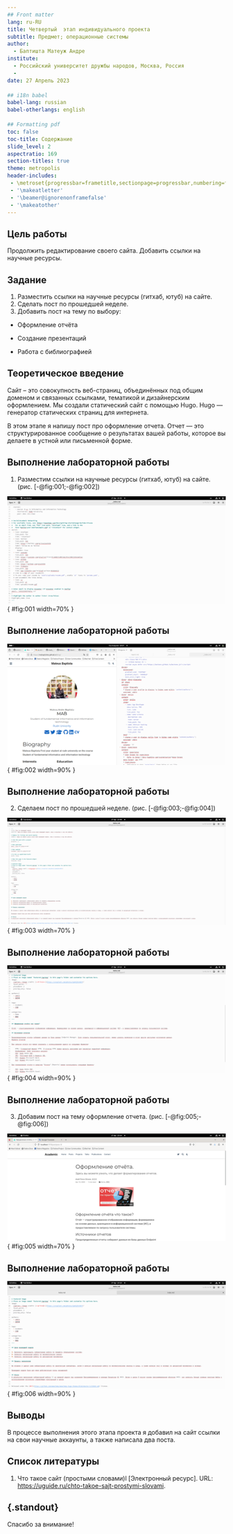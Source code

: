 ```yaml
---
## Front matter
lang: ru-RU
title: Четвертый  этап индивидуального проекта
subtitle: Предмет; операционные системы
author:
  - Баптишта Матеуж Андре
institute:
  - Российский университет дружбы народов, Москва, Россия
  - 
date: 27 Апрель 2023

## i18n babel
babel-lang: russian
babel-otherlangs: english

## Formatting pdf
toc: false
toc-title: Содержание
slide_level: 2
aspectratio: 169
section-titles: true
theme: metropolis
header-includes:
 - \metroset{progressbar=frametitle,sectionpage=progressbar,numbering=fraction}
 - '\makeatletter'
 - '\beamer@ignorenonframefalse'
 - '\makeatother'
---
```



## Цель работы

Продолжить редактирование своего сайта. Добавить ссылки на научные ресурсы.

## Задание

1. Разместить ссылки на научные ресурсы (гитхаб, ютуб) на сайте.
2. Сделать пост по прошедшей неделе.
3. Добавить пост на тему по выбору:

- Оформление отчёта

- Создание презентаций

- Работа с библиографией

## Теоретическое введение

Сайт – это совокупность веб-страниц, объединённых под общим доменом и связанных ссылками, тематикой и дизайнерским оформлением. Мы создали статический сайт с помощью Hugo.
Hugo — генератор статических страниц для интернета.

В этом этапе я напишу пост про оформление отчета. Отчет — это структурированное сообщение о результатах вашей работы, которое вы делаете в устной или письменной форме.

## Выполнение лабораторной работы

1. Разместим ссылки на научные ресурсы (гитхаб, ютуб) на сайте.  (рис. [-@fig:001;-@fig:002])

![Добавление ссылок на научные ресурсы](image/1.png){ #fig:001 width=70% }

## Выполнение лабораторной работы

![Результат на сайте](image/2.png){ #fig:002 width=90% }

## Выполнение лабораторной работы

2. Сделаем пост по прошедшей неделе. (рис. [-@fig:003;-@fig:004])

![Текст поста по прошедшей неделе](image/3.png){ #fig:003 width=70% }

## Выполнение лабораторной работы

![Результат на сайте](image/4.png){ #fig:004 width=90% }

## Выполнение лабораторной работы

3. Добавим пост на тему оформление отчета. (рис. [-@fig:005;-@fig:006])

![Текст поста про оформление отчета](image/5.png){ #fig:005 width=70% }

## Выполнение лабораторной работы

![Результат на сайте](image/6.png){ #fig:006 width=90% }

## Выводы

В процессе выполнения этого этапа проекта я добавил на сайт ссылки на свои научные аккаунты, а также написала два поста.

## Список литературы

1. Что такое сайт (простыми словами)l [Электронный ресурс]. URL: https://uguide.ru/chto-takoe-sajt-prostymi-slovami.

## {.standout}

Спасибо за внимание!

